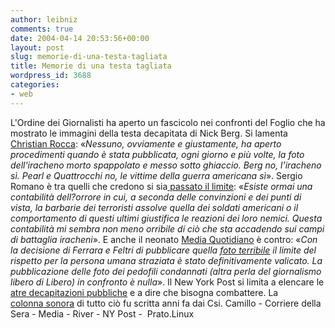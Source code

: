 ```yaml
---
author: leibniz
comments: true
date: 2004-04-14 20:53:56+00:00
layout: post
slug: memorie-di-una-testa-tagliata
title: Memorie di una testa tagliata
wordpress_id: 3688
categories:
- web
---
```


L'Ordine dei Giornalisti ha aperto un fascicolo nei confronti del Foglio che ha mostrato le immagini della testa decapitata di Nick Berg. Si lamenta [Christian Rocca](http://www.ilfoglio.it/camillo/): «_Nessuno, ovviamente e giustamente, ha aperto procedimenti quando è stata pubblicata, ogni giorno e più volte, la foto dell'iracheno morto spappolato e messo sotto ghiaccio. Berg no, l'iracheno sì. Pearl e Quattrocchi no, le vittime della guerra americana sì_». Sergio Romano è tra quelli che credono si sia[ passato il limite](http://www.ilfoglio.it/camillo/): «_Esiste ormai una contabilità dell?orrore in cui, a seconda delle convinzioni e dei punti di vista, la barbarie dei terroristi assolve quella dei soldati americani o il comportamento di questi ultimi giustifica le reazioni dei loro nemici. Questa contabilità mi sembra non meno orribile di ciò che sta accadendo sui campi di battaglia iracheni_». E anche il neonato [Media Quotidiano](http://www.mediaquotidiano.it/mediaslice/) è contro: «_Con la decisione di Ferrara e Feltri di pubblicare quella _[_foto terribile_](http://www.ilcannocchiale.it/blogs/bloggerimg/200451366771049.jpg)_ il limite del rispetto per la persona umana straziata è stato definitivamente valicato. La pubblicazione delle foto dei pedofili condannati (altra perla del giornalismo libero di Libero) in confronto è nulla_». Il New York Post si limita a elencare le [atre decapitazioni pubbliche](http://www.nypost.com/postopinion/editorial/20742.htm) e a dire che bisogna combattere. La [colonna sonora](http://www.prato.linux.it/%7Elmasetti/canzonicontrolaguerra/canzone.php?notit=1&id=345) di tutto ciò fu scritta anni fa dai Csi.
Camillo - Corriere della Sera - Media - River - NY Post -  Prato.Linux
